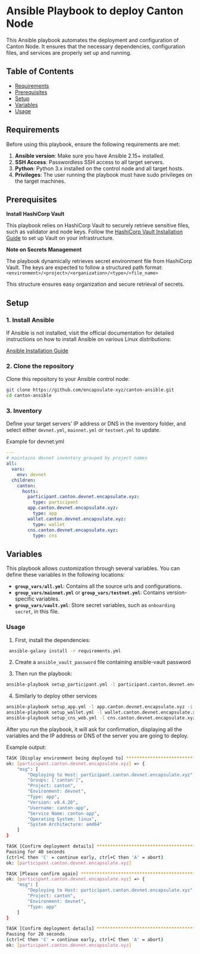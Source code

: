 # Ansible Playbook to deploy Canton Node

This Ansible playbook automates the deployment and configuration of Canton Node. It ensures that the necessary dependencies, configuration files, and services are properly set up and running.

## Table of Contents

- [Requirements](#requirements)
- [Prerequisites](#prerequisites)
- [Setup](#setup)
- [Variables](#variables)
- [Usage](#usage)

## Requirements

Before using this playbook, ensure the following requirements are met:

1. **Ansible version**: Make sure you have Ansible 2.15+ installed.
2. **SSH Access**: Passwordless SSH access to all target servers.
3. **Python**: Python 3.x installed on the control node and all target hosts.
4. **Privileges**: The user running the playbook must have sudo privileges on the target machines.

## Prerequisites

**Install HashiCorp Vault**

This playbook relies on HashiCorp Vault to securely retrieve sensitive files, such as validator and node keys. Follow the [HashiCorp Vault Installation Guide](https://developer.hashicorp.com/vault/tutorials/getting-started/getting-started-install) to set up Vault on your infrastructure.

**Note on Secrets Management**

The playbook dynamically retrieves secret environment file from HashiCorp Vault. The keys are expected to follow a structured path format:
`<environment>/<project>/<organization>/<type>/<file_name>`

This structure ensures easy organization and secure retrieval of secrets.

## Setup

### 1. Install Ansible

If Ansible is not installed, visit the official documentation for detailed instructions on how to install Ansible on various Linux distributions:

[Ansible Installation Guide](https://docs.ansible.com/ansible/latest/installation_guide/installation_distros.html)

### 2. Clone the repository

Clone this repository to your Ansible control node:

```bash
git clone https://github.com/encapsulate-xyz/canton-ansible.git
cd canton-ansible
```

### 3. Inventory

Define your target servers' IP address or DNS in the inventory folder, and select either `devnet.yml`, `mainnet.yml` or `testnet.yml` to update.

Example for devnet.yml

```yaml
---
# maintains devnet inventory grouped by project names
all:
  vars:
    env: devnet
  children:
    canton:
      hosts:
        participant.canton.devnet.encapsulate.xyz:
          type: participant
        app.canton.devnet.encapsulate.xyz:
          type: app
        wallet.canton.devnet.encapsulate.xyz:
          type: wallet
        cns.canton.devnet.encapsulate.xyz:
          type: cns
```

## Variables

This playbook allows customization through several variables. You can define these variables in the following locations:

- **`group_vars/all.yml`**: Contains all the source urls and configurations.
- **`group_vars/mainnet.yml`** or **`group_vars/testnet.yml`**: Contains version-specific variables.
- **`group_vars/vault.yml`**: Store secret variables, such as `onboarding secret`, in this file.

### Usage

1. First, install the dependencies:

  ```bash
   ansible-galaxy install -r requirements.yml
  ```

2. Create a `ansible_vault_password` file containing ansible-vault password

3. Then run the playbook:

  ```bash
  ansible-playbook setup_participant.yml -l participant.canton.devnet.encapsulate.xyz -i inventory/devnet.yml
  ```

4. Similarly to deploy other services

  ```bash
  ansible-playbook setup_app.yml -l app.canton.devnet.encapsulate.xyz -i inventory/devnet.yml
  ansible-playbook setup_wallet.yml -l wallet.canton.devnet.encapsulate.xyz -i inventory/devnet.yml
  ansible-playbook setup_cns_web.yml -l cns.canton.devnet.encapsulate.xyz -i inventory/devnet.yml
  ```

After you run the playbook, it will ask for confirmation, displaying all the variables and the IP address or DNS of the server you are going to deploy.

Example output:

```bash
TASK [Display environment being deployed to] ***************************************************************************************************
ok: [participant.canton.devnet.encapsulate.xyz] => {
    "msg": [
        "Deploying to Host: participant.canton.devnet.encapsulate.xyz",
        "Groups: ['canton']",
        "Project: canton",
        "Environment: devnet",
        "Type: app",
        "Version: v0.4.20",
        "Username: canton-app",
        "Service Name: canton-app",
        "Operating System: linux",
        "System Architecture: amd64"
    ]
}

TASK [Confirm deployment details] ********************************************************************************************************************
Pausing for 40 seconds
(ctrl+C then 'C' = continue early, ctrl+C then 'A' = abort)
ok: [participant.canton.devnet.encapsulate.xyz]

TASK [Please confirm again] ********************************************************************************************************************
ok: [participant.canton.devnet.encapsulate.xyz] => {
    "msg": [
        "Deploying to Host: participant.canton.devnet.encapsulate.xyz",
        "Project: canton",
        "Environment: devnet",
        "Type: app"
    ]
}

TASK [Confirm deployment details] **************************************************************************************************************
Pausing for 20 seconds
(ctrl+C then 'C' = continue early, ctrl+C then 'A' = abort)
ok: [participant.canton.devnet.encapsulate.xyz]
```
